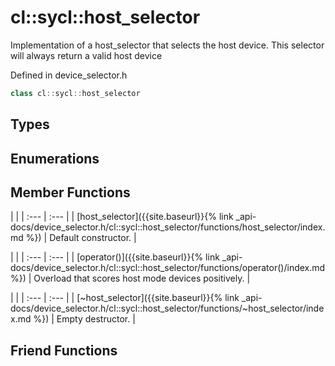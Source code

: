 ---
---
# cl::sycl::host_selector

Implementation of a host_selector that selects the host device. This selector will always return a valid host device 

Defined in device_selector.h

```cpp
class cl::sycl::host_selector
```

## Types

## Enumerations

## Member Functions

   |   |
| :--- | :--- |
| [host_selector]({{site.baseurl}}{% link _api-docs/device_selector.h/cl::sycl::host_selector/functions/host_selector/index.md %}) | Default constructor.  |

   |   |
| :--- | :--- |
| [operator()]({{site.baseurl}}{% link _api-docs/device_selector.h/cl::sycl::host_selector/functions/operator()/index.md %}) | Overload that scores host mode devices positively.  |

   |   |
| :--- | :--- |
| [~host_selector]({{site.baseurl}}{% link _api-docs/device_selector.h/cl::sycl::host_selector/functions/~host_selector/index.md %}) | Empty destructor.  |


## Friend Functions

